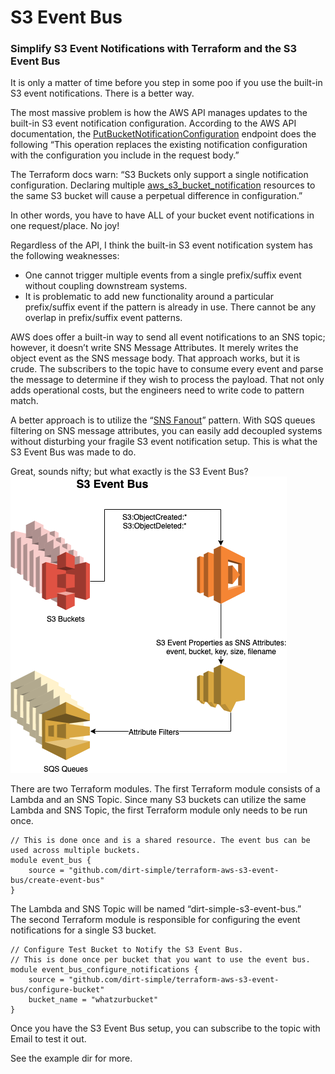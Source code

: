 
# S3 Event Bus


### Simplify S3 Event Notifications with Terraform and the S3 Event Bus  
  
It is only a matter of time before you step in some poo if you use the built-in S3 event notifications. There is a better way.  

The most massive problem is how the AWS API manages updates to the built-in S3 event notification configuration. According to the AWS API documentation, the [PutBucketNotificationConfiguration](https://docs.aws.amazon.com/AmazonS3/latest/API/API_PutBucketNotificationConfiguration.html) endpoint does the following “This operation replaces the existing notification configuration with the configuration you include in the request body.”
  
The Terraform docs warn: “S3 Buckets only support a single notification configuration. Declaring multiple [aws_s3_bucket_notification](https://registry.terraform.io/providers/hashicorp/aws/latest/docs/resources/s3_bucket_notification) resources to the same S3 bucket will cause a perpetual difference in configuration.”  

In other words, you have to have ALL of your bucket event notifications in one request/place. No joy!  

Regardless of the API, I think the built-in S3 event notification system has the following weaknesses:  
* One cannot trigger multiple events from a single prefix/suffix event without coupling downstream systems.  
* It is problematic to add new functionality around a particular prefix/suffix event if the pattern is already in use. There cannot be any overlap in prefix/suffix event patterns.  

AWS does offer a built-in way to send all event notifications to an SNS topic; however, it doesn’t write SNS Message Attributes. It merely writes the object event as the SNS message body. That approach works, but it is crude. The subscribers to the topic have to consume every event and parse the message to determine if they wish to process the payload. That not only adds operational costs, but the engineers need to write code to pattern match.  

A better approach is to utilize the “[SNS Fanout](https://docs.aws.amazon.com/sns/latest/dg/sns-common-scenarios.html)” pattern. With SQS queues filtering on SNS message attributes, you can easily add decoupled systems without disturbing your fragile S3 event notification setup. This is what the S3 Event Bus was made to do.  

Great, sounds nifty; but what exactly is the S3 Event Bus?  
![Event Bus](S3_Event_Bus.png)
 
There are two Terraform modules. The first Terraform module consists of a Lambda and an SNS Topic. Since many S3 buckets can utilize the same Lambda and SNS Topic, the first Terraform module only needs to be run once.  
```
// This is done once and is a shared resource. The event bus can be used across multiple buckets.
module event_bus {
    source = "github.com/dirt-simple/terraform-aws-s3-event-bus/create-event-bus"
}
```
  
The Lambda and SNS Topic will be named “dirt-simple-s3-event-bus.”  
The second Terraform module is responsible for configuring the event notifications for a single S3 bucket.  

```
// Configure Test Bucket to Notify the S3 Event Bus.
// This is done once per bucket that you want to use the event bus.
module event_bus_configure_notifications {
    source = "github.com/dirt-simple/terraform-aws-s3-event-bus/configure-bucket"
    bucket_name = "whatzurbucket"
}
```  
Once you have the S3 Event Bus setup, you can subscribe to the topic with Email to test it out.  

See the example dir for more.